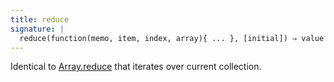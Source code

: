 ```yaml
---
title: reduce
signature: |
  reduce(function(memo, item, index, array){ ... }, [initial]) ⇒ value
---
```


Identical to [Array.reduce][] that iterates over current collection.


  [array.reduce]: https://developer.mozilla.org/en/JavaScript/Reference/Global_Objects/Array/Reduce
